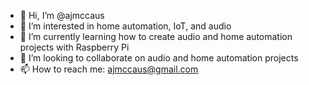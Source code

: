- 👋 Hi, I’m @ajmccaus
- 👀 I’m interested in home automation, IoT, and audio
- 🌱 I’m currently learning how to create audio and home automation projects with Raspberry Pi
- 💞️ I’m looking to collaborate on audio and home automation projects
- 📫 How to reach me: ajmccaus@gmail.com

<!---
ajmccaus/ajmccaus is a ✨ special ✨ repository because its `README.md` (this file) appears on your GitHub profile.
You can click the Preview link to take a look at your changes.
--->
